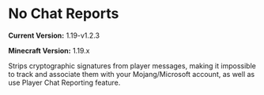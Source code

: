 # No Chat Reports

**Current Version:** 1.19-v1.2.3

**Minecraft Version:** 1.19.x

Strips cryptographic signatures from player messages, making it impossible to track and associate them with your Mojang/Microsoft account, as well as use Player Chat Reporting feature.